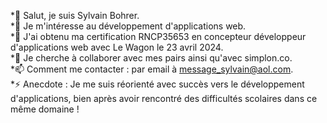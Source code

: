 *👋 Salut, je suis Sylvain Bohrer.  
*👀 Je m'intéresse au développement d'applications web.  
*🌱 J'ai obtenu ma certification RNCP35653 en concepteur développeur d'applications web avec Le Wagon le 23 avril 2024.  
*💞️ Je cherche à collaborer avec mes pairs ainsi qu'avec simplon.co.  
*📫 Comment me contacter : par email à message_sylvain@aol.com.  
*⚡ Anecdote : Je me suis réorienté avec succès vers le développement d'applications, bien après avoir rencontré des difficultés scolaires dans ce même domaine !  

<!---
Gemmers/Gemmers is a ✨ special ✨ repository because its `README.md` (this file) appears on your GitHub profile.
You can click the Preview link to take a look at your changes.
--->
